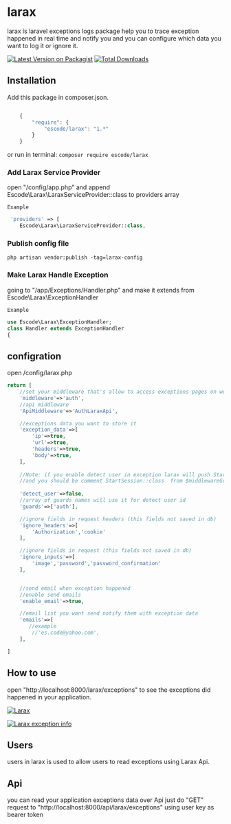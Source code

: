 # larax
larax is laravel exceptions logs package help you to trace exception happened in real time and notify you and you can configure which data you want to log it or ignore it.

[![Latest Version on Packagist](https://img.shields.io/packagist/v/escode/larax.svg?style=flat-square)](https://packagist.org/packages/escode/larax)
[![Total Downloads](https://img.shields.io/packagist/dt/escode/larax.svg?style=flat-square)](https://packagist.org/packages/escode/larax)


## Installation

Add this package in composer.json.

```js

    {
        "require": {
            "escode/larax": "1.*"
        }
    }

```

or run in terminal:
`composer require escode/larax`
### Add Larax Service Provider
open "/config/app.php" and append Escode\Larax\LaraxServiceProvider::class to providers array

`Example`
```php
 'providers' => [
    Escode\Larax\LaraxServiceProvider::class,
  ```


### Publish config file
`php artisan vendor:publish -tag=larax-config`

### Make Larax Handle Exception

going to "/app/Exceptions/Handler.php" and make it extends from Escode\Larax\ExceptionHandler

`Example`

```php
use Escode\Larax\ExceptionHandler;
class Handler extends ExceptionHandler
{
```


## configration
open /config/larax.php

```php
return [
    //set your middleware that's allow to access exceptions pages on website
    'middleware'=>'auth',
    //api middleware
    'ApiMiddleware'=>'AuthLaraxApi',

    //exceptions data you want to store it
    'exception_data'=>[
        'ip'=>true,
        'url'=>true,
        'headers'=>true,
        'body'=>true,
    ],
    
    //Note: if you enable detect user in exception larax will push StartSession::class and EncryptCookies::class in $middleware Kernel.php
    //and you should be comment StartSession::class  from $middlewareGroups => web
    
    'detect_user'=>false,
    //array of guards names will use it for detect user id
    'guards'=>['auth'],

    //ignore fields in request headers (this fields not saved in db)
    'ignore_headers'=>[
        'Authorization','cookie'
    ],

    //ignore fields in request (this fields not saved in db)
    'ignore_inputs'=>[
        'image','password','password_confirmation'
    ],


    //send email when exception happened
    //enable send emails
    'enable_email'=>true,

    //email list you want send notify them with exception data
    'emails'=>[
       //example
        //'es.code@yahoo.com',
    ],

]

```
## How to use
open "http://localhost:8000/larax/exceptions"
to see the exceptions did happened in your application.

[![Larax](https://i.ibb.co/2yG3Qgf/Screen-Shot-2021-01-04-at-11-37-47-PM.png)](https://i.ibb.co/2yG3Qgf/Screen-Shot-2021-01-04-at-11-37-47-PM.png)

[![Larax exception info](https://i.ibb.co/qmyr3Xr/Screen-Shot-2021-01-04-at-11-56-41-PM.png)](https://i.ibb.co/qmyr3Xr/Screen-Shot-2021-01-04-at-11-56-41-PM.png)
## Users
users in larax is used to allow users to read exceptions using Larax Api.

## Api
you can read your application exceptions data over Api
just do "GET" request to "http://localhost:8000/api/larax/exceptions" using user key as bearer token 



